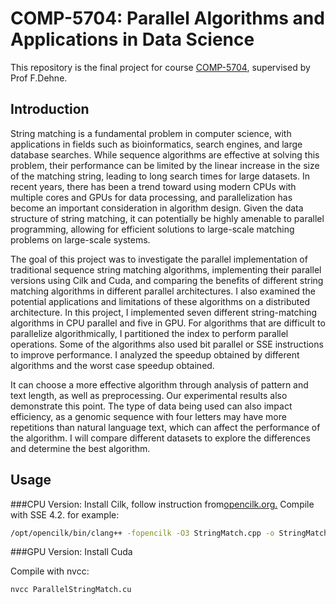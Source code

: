 # COMP-5704: Parallel Algorithms and Applications in Data Science
This repository is the final project for course <a href="https://www.dehne.ca/comp5704">COMP-5704</a>, supervised by Prof F.Dehne.

## Introduction
String matching is a fundamental problem in computer science, with applications in fields such as bioinformatics, search engines, and large database searches. While sequence algorithms are effective at solving this problem, their performance can be limited by the linear increase in the size of the matching string, leading to long search times for large datasets. In recent years, there has been a trend toward using modern CPUs with multiple cores and GPUs for data processing, and parallelization has become an important consideration in algorithm design. Given the data structure of string matching, it can potentially be highly amenable to parallel programming, allowing for efficient solutions to large-scale matching problems on large-scale systems.

The goal of this project was to investigate the parallel implementation of traditional sequence string matching algorithms, implementing their parallel versions using Cilk and Cuda, and comparing the benefits of different string matching algorithms in different parallel architectures. I also examined the potential applications and limitations of these algorithms on a distributed architecture. In this project, I implemented seven different string-matching algorithms in CPU parallel and five in GPU. For algorithms that are difficult to parallelize algorithmically, I partitioned the index to perform parallel operations. Some of the algorithms also used bit parallel or SSE instructions to improve performance. I analyzed the speedup obtained by different algorithms and the worst case speedup obtained.

It can choose a more effective algorithm through analysis of pattern and text length, as well as preprocessing. Our experimental results also demonstrate this point. The type of data being used can also impact efficiency, as a genomic sequence with four letters may have more repetitions than natural language text, which can affect the performance of the algorithm. I will compare different datasets to explore the differences and determine the best algorithm.

## Usage
###CPU Version:
Install Cilk, follow instruction from<a href="https://www.opencilk.org/doc/users-guide/install/">opencilk.org.</a>
Compile with SSE 4.2. for example:

```sh
/opt/opencilk/bin/clang++ -fopencilk -O3 StringMatch.cpp -o StringMatch -msse4.2
```
###GPU Version:
Install Cuda

Compile with nvcc:

```sh
nvcc ParallelStringMatch.cu
```
